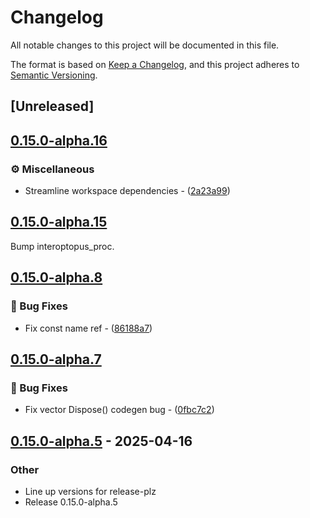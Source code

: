 # Changelog

All notable changes to this project will be documented in this file.

The format is based on [Keep a Changelog](https://keepachangelog.com/en/1.0.0/),
and this project adheres to [Semantic Versioning](https://semver.org/spec/v2.0.0.html).

## [Unreleased]

## [0.15.0-alpha.16](https://github.com/ralfbiedert/interoptopus/compare/interoptopus_backend_csharp-v0.15.0-alpha.15...interoptopus_backend_csharp-v0.15.0-alpha.16)

### ⚙️ Miscellaneous


- Streamline workspace dependencies - ([2a23a99](https://github.com/ralfbiedert/interoptopus/commit/2a23a9975a5235703ac5ffc1df46c8d27763fb3d))


## [0.15.0-alpha.15](https://github.com/ralfbiedert/interoptopus/compare/interoptopus_backend_csharp-v0.15.0-alpha.14...interoptopus_backend_csharp-v0.15.0-alpha.15)

Bump interoptopus_proc.

## [0.15.0-alpha.8](https://github.com/ralfbiedert/interoptopus/compare/interoptopus_backend_csharp-v0.15.0-alpha.7...interoptopus_backend_csharp-v0.15.0-alpha.8)

### 🐛 Bug Fixes


- Fix const name ref - ([86188a7](https://github.com/ralfbiedert/interoptopus/commit/86188a7260baed7dab590ee44aba6741837124c8))


## [0.15.0-alpha.7](https://github.com/ralfbiedert/interoptopus/compare/interoptopus_backend_csharp-v0.15.0-alpha.6...interoptopus_backend_csharp-v0.15.0-alpha.7)

### 🐛 Bug Fixes


- Fix vector Dispose() codegen bug - ([0fbc7c2](https://github.com/ralfbiedert/interoptopus/commit/0fbc7c2e118845135de0abca87b9dbe05195a3f3))


## [0.15.0-alpha.5](https://github.com/ralfbiedert/interoptopus/compare/interoptopus_backend_csharp-v0.15.0-alpha.4...interoptopus_backend_csharp-v0.15.0-alpha.5) - 2025-04-16

### Other

- Line up versions for release-plz
- Release 0.15.0-alpha.5
